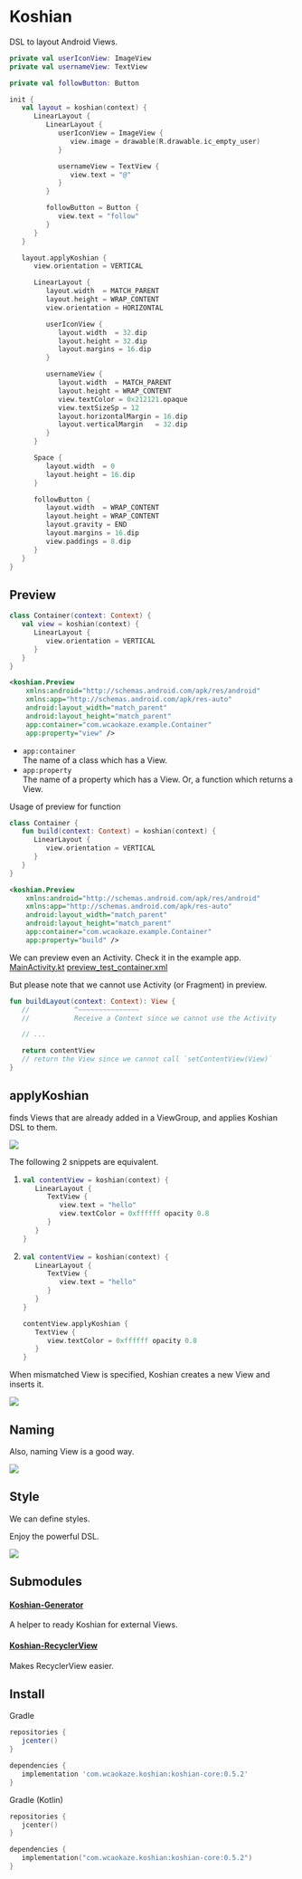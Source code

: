 
Koshian
================================================================================

DSL to layout Android Views.

```kotlin
private val userIconView: ImageView
private val usernameView: TextView

private val followButton: Button

init {
   val layout = koshian(context) {
      LinearLayout {
         LinearLayout {
            userIconView = ImageView {
               view.image = drawable(R.drawable.ic_empty_user)
            }

            usernameView = TextView {
               view.text = "@"
            }
         }

         followButton = Button {
            view.text = "follow"
         }
      }
   }

   layout.applyKoshian {
      view.orientation = VERTICAL

      LinearLayout {
         layout.width  = MATCH_PARENT
         layout.height = WRAP_CONTENT
         view.orientation = HORIZONTAL

         userIconView {
            layout.width  = 32.dip
            layout.height = 32.dip
            layout.margins = 16.dip
         }

         usernameView {
            layout.width  = MATCH_PARENT
            layout.height = WRAP_CONTENT
            view.textColor = 0x212121.opaque
            view.textSizeSp = 12
            layout.horizontalMargin = 16.dip
            layout.verticalMargin   = 32.dip
         }
      }

      Space {
         layout.width  = 0
         layout.height = 16.dip
      }

      followButton {
         layout.width  = WRAP_CONTENT
         layout.height = WRAP_CONTENT
         layout.gravity = END
         layout.margins = 16.dip
         view.paddings = 8.dip
      }
   }
}
```


Preview
--------------------------------------------------------------------------------

```kotlin
class Container(context: Context) {
   val view = koshian(context) {
      LinearLayout {
         view.orientation = VERTICAL
      }
   }
}
```
```xml
<koshian.Preview
    xmlns:android="http://schemas.android.com/apk/res/android"
    xmlns:app="http://schemas.android.com/apk/res-auto"
    android:layout_width="match_parent"
    android:layout_height="match_parent"
    app:container="com.wcaokaze.example.Container"
    app:property="view" />
```

- `app:container`  
    The name of a class which has a View.
- `app:property`  
    The name of a property which has a View. Or, a function which returns a View.

Usage of preview for function
```kotlin
class Container {
   fun build(context: Context) = koshian(context) {
      LinearLayout {
         view.orientation = VERTICAL
      }
   }
}
```
```xml
<koshian.Preview
    xmlns:android="http://schemas.android.com/apk/res/android"
    xmlns:app="http://schemas.android.com/apk/res-auto"
    android:layout_width="match_parent"
    android:layout_height="match_parent"
    app:container="com.wcaokaze.example.Container"
    app:property="build" />
```
We can preview even an Activity. Check it in the example app.
[MainActivity.kt](https://github.com/wcaokaze/Koshian/blob/master/example/app/src/main/java/com/wcaokaze/koshian/example/MainActivity.kt#L48)
[preview_test_container.xml](https://github.com/wcaokaze/Koshian/blob/master/example/app/src/main/res/layout/preview_test_container.xml)

But please note that we cannot use Activity (or Fragment) in preview.
```kotlin
fun buildLayout(context: Context): View {
   //           ^~~~~~~~~~~~~~~~
   //           Receive a Context since we cannot use the Activity

   // ...

   return contentView
   // return the View since we cannot call `setContentView(View)`
}
```


applyKoshian
--------------------------------------------------------------------------------

finds Views that are already added in a ViewGroup, and applies Koshian DSL to them.

![](https://raw.github.com/wcaokaze/Koshian/master/imgs/applier.svg?sanitize=true)

The following 2 snippets are equivalent.

1.
    ```kotlin
    val contentView = koshian(context) {
       LinearLayout {
          TextView {
             view.text = "hello"
             view.textColor = 0xffffff opacity 0.8
          }
       }
    }
    ```

2.
    ```kotlin
    val contentView = koshian(context) {
       LinearLayout {
          TextView {
             view.text = "hello"
          }
       }
    }

    contentView.applyKoshian {
       TextView {
          view.textColor = 0xffffff opacity 0.8
       }
    }
    ```

When mismatched View is specified, Koshian creates a new View and inserts it.

![](https://raw.github.com/wcaokaze/Koshian/master/imgs/applier_insertion.svg?sanitize=true)


Naming
--------------------------------------------------------------------------------

Also, naming View is a good way.

![](https://raw.github.com/wcaokaze/Koshian/master/imgs/applier_named.svg?sanitize=true)


Style
--------------------------------------------------------------------------------

We can define styles.

Enjoy the powerful DSL.

![](https://raw.github.com/wcaokaze/Koshian/master/imgs/enjoy.svg?sanitize=true)


Submodules
--------------------------------------------------------------------------------

#### [Koshian-Generator](koshian-generator)

A helper to ready Koshian for external Views.


#### [Koshian-RecyclerView](koshian-recyclerview)

Makes RecyclerView easier.


Install
--------------------------------------------------------------------------------
Gradle
```groovy
repositories {
   jcenter()
}

dependencies {
   implementation 'com.wcaokaze.koshian:koshian-core:0.5.2'
}
```

Gradle (Kotlin)
```kotlin
repositories {
   jcenter()
}

dependencies {
   implementation("com.wcaokaze.koshian:koshian-core:0.5.2")
}
```

